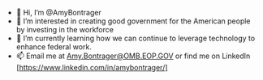 - 👋 Hi, I’m @AmyBontrager
- 👀 I’m interested in creating good government for the American people by investing in the workforce 
- 🌱 I’m currently learning how we can continue to leverage technology to enhance federal work. 
- 📫 Email me at Amy.Bontrager@OMB.EOP.GOV or find me on LinkedIn [https://www.linkedin.com/in/amybontrager/] 

<!---
AmyBontrager/AmyBontrager is a ✨ special ✨ repository because its `README.md` (this file) appears on your GitHub profile.
You can click the Preview link to take a look at your changes.
--->
